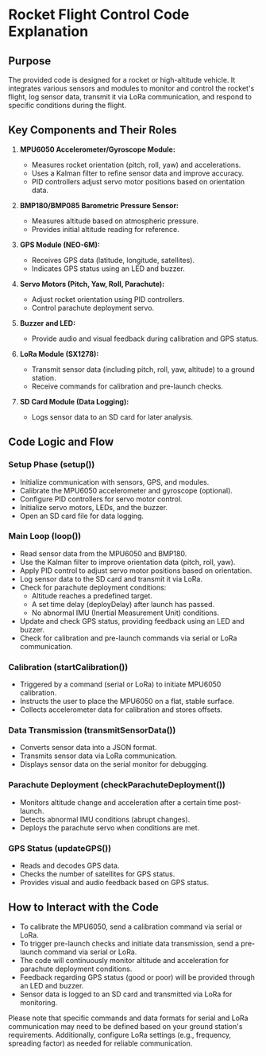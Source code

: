 # Rocket Flight Control Code Explanation

## Purpose
The provided code is designed for a rocket or high-altitude vehicle. It integrates various sensors and modules to monitor and control the rocket's flight, log sensor data, transmit it via LoRa communication, and respond to specific conditions during the flight.

## Key Components and Their Roles

1. **MPU6050 Accelerometer/Gyroscope Module:**
   - Measures rocket orientation (pitch, roll, yaw) and accelerations.
   - Uses a Kalman filter to refine sensor data and improve accuracy.
   - PID controllers adjust servo motor positions based on orientation data.

2. **BMP180/BMP085 Barometric Pressure Sensor:**
   - Measures altitude based on atmospheric pressure.
   - Provides initial altitude reading for reference.

3. **GPS Module (NEO-6M):**
   - Receives GPS data (latitude, longitude, satellites).
   - Indicates GPS status using an LED and buzzer.

4. **Servo Motors (Pitch, Yaw, Roll, Parachute):**
   - Adjust rocket orientation using PID controllers.
   - Control parachute deployment servo.

5. **Buzzer and LED:**
   - Provide audio and visual feedback during calibration and GPS status.

6. **LoRa Module (SX1278):**
   - Transmit sensor data (including pitch, roll, yaw, altitude) to a ground station.
   - Receive commands for calibration and pre-launch checks.

7. **SD Card Module (Data Logging):**
   - Logs sensor data to an SD card for later analysis.

## Code Logic and Flow

### Setup Phase (setup())
- Initialize communication with sensors, GPS, and modules.
- Calibrate the MPU6050 accelerometer and gyroscope (optional).
- Configure PID controllers for servo motor control.
- Initialize servo motors, LEDs, and the buzzer.
- Open an SD card file for data logging.

### Main Loop (loop())
- Read sensor data from the MPU6050 and BMP180.
- Use the Kalman filter to improve orientation data (pitch, roll, yaw).
- Apply PID control to adjust servo motor positions based on orientation.
- Log sensor data to the SD card and transmit it via LoRa.
- Check for parachute deployment conditions:
  - Altitude reaches a predefined target.
  - A set time delay (deployDelay) after launch has passed.
  - No abnormal IMU (Inertial Measurement Unit) conditions.
- Update and check GPS status, providing feedback using an LED and buzzer.
- Check for calibration and pre-launch commands via serial or LoRa communication.

### Calibration (startCalibration())
- Triggered by a command (serial or LoRa) to initiate MPU6050 calibration.
- Instructs the user to place the MPU6050 on a flat, stable surface.
- Collects accelerometer data for calibration and stores offsets.

### Data Transmission (transmitSensorData())
- Converts sensor data into a JSON format.
- Transmits sensor data via LoRa communication.
- Displays sensor data on the serial monitor for debugging.

### Parachute Deployment (checkParachuteDeployment())
- Monitors altitude change and acceleration after a certain time post-launch.
- Detects abnormal IMU conditions (abrupt changes).
- Deploys the parachute servo when conditions are met.

### GPS Status (updateGPS())
- Reads and decodes GPS data.
- Checks the number of satellites for GPS status.
- Provides visual and audio feedback based on GPS status.

## How to Interact with the Code
- To calibrate the MPU6050, send a calibration command via serial or LoRa.
- To trigger pre-launch checks and initiate data transmission, send a pre-launch command via serial or LoRa.
- The code will continuously monitor altitude and acceleration for parachute deployment conditions.
- Feedback regarding GPS status (good or poor) will be provided through an LED and buzzer.
- Sensor data is logged to an SD card and transmitted via LoRa for monitoring.

Please note that specific commands and data formats for serial and LoRa communication may need to be defined based on your ground station's requirements. Additionally, configure LoRa settings (e.g., frequency, spreading factor) as needed for reliable communication.
